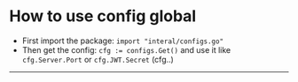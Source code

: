 # How to use config global 
- First import the package: `import "interal/configs.go"` 
- Then get the config: `cfg := configs.Get()` and use it like `cfg.Server.Port` or `cfg.JWT.Secret` (cfg.<StructName>.<FieldName>)
----------------------------------------------------------------------------------------------------------------------------------